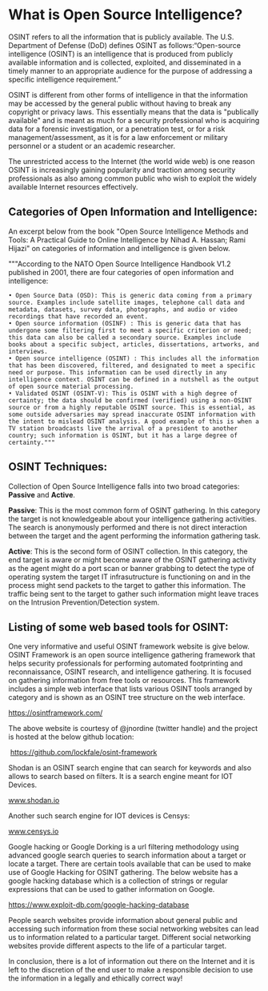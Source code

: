# **What is Open Source Intelligence?**

OSINT refers to all the information that is publicly available. The U.S. Department of Defense (DoD) defines OSINT as follows:“Open-source intelligence (OSINT) is an intelligence that is produced from publicly available information and is collected, exploited, and disseminated in a timely manner to an appropriate audience for the purpose of addressing a specific intelligence requirement.”

OSINT is different from other forms of intelligence in that the information may be accessed by the general public without having to break any copyright or privacy laws. This essentially means that the data is "publically available" and is meant as much for a security professional who is acquiring data for a forensic investigation, or a penetration test, or for a risk management/assessment,  as it is for a law enforcement or military personnel or a student or an academic researcher.

The unrestricted access to the Internet (the world wide web) is one reason OSINT is increasingly gaining popularity and traction among security professionals as also among common public who wish to exploit the widely available Internet resources effectively.

## **Categories of Open Information and Intelligence:**

An excerpt below from the book "Open Source Intelligence Methods and Tools: A Practical Guide to Online Intelligence by Nihad A. Hassan; Rami Hijazi" on categories of information and intelligence is given below.

"""According to the NATO Open Source Intelligence Handbook V1.2 published in 2001, there are four categories of open information and intelligence:

	• Open Source Data (OSD): This is generic data coming from a primary source. Examples include satellite images, telephone call data and metadata, datasets, survey data, photographs, and audio or video recordings that have recorded an event.
	• Open source information (OSINF) : This is generic data that has undergone some filtering first to meet a specific criterion or need; this data can also be called a secondary source. Examples include books about a specific subject, articles, dissertations, artworks, and interviews.
	• Open source intelligence (OSINT) : This includes all the information that has been discovered, filtered, and designated to meet a specific need or purpose. This information can be used directly in any intelligence context. OSINT can be defined in a nutshell as the output of open source material processing.
	• Validated OSINT (OSINT-V): This is OSINT with a high degree of certainty; the data should be confirmed (verified) using a non-OSINT source or from a highly reputable OSINT source. This is essential, as some outside adversaries may spread inaccurate OSINT information with the intent to mislead OSINT analysis. A good example of this is when a TV station broadcasts live the arrival of a president to another country; such information is OSINT, but it has a large degree of certainty."""

## **OSINT Techniques:**

Collection of Open Source Intelligence falls into two broad categories: **Passive** and **Active**.

**Passive**: This is the most common form of OSINT gathering. In this category the target is not knowledgeable about your intelligence gathering activities. The search is anonymously performed and there is not direct interaction between the target and the agent performing the information gathering task.

**Active**: This is the second form of OSINT collection. In this category, the end target is aware or might become aware of the OSINT gathering activity as the agent might do a port scan or banner grabbing to detect the type of operating  system the target IT infrasutructure is functioning on and in the process might send packets to the target to gather this information. The traffic being sent to the target to gather such information might leave traces on the Intrusion Prevention/Detection system.

## **Listing of some web based tools for OSINT:**

One very informative and useful OSINT framework website is give below. OSINT Framework is an open source intelligence gathering framework that helps security professionals for performing automated footprinting and reconnaissance, OSINT research, and intelligence gathering. It is focused on gathering information from free tools or resources. This framework includes a simple web interface that lists various OSINT tools arranged by category and is shown as an OSINT tree structure on the web interface.

https://osintframework.com/

The above website is courtesy of @jnordine (twitter handle) and the project is hosted at the below github location:

 https://github.com/lockfale/osint-framework

Shodan is an OSINT search engine that can search for keywords and also allows to search based on filters. It is a search engine meant for IOT Devices.

www.shodan.io

Another such search engine for IOT devices is Censys:

www.censys.io

Google hacking or Google Dorking is a url filtering methodology using advanced google search queries to search information about a target or locate a target. There are certain tools available that can be used to make use of Google Hacking for OSINT gathering. The below website has a google hacking database which is a collection of strings or regular expressions that can be used to gather information on  Google.

https://www.exploit-db.com/google-hacking-database

People search websites provide information about general public and accessing such information from these social networking websites can lead us to information related to a particular target. Different social networking websites provide different aspects to the life of a particular target.
 
In conclusion, there is a lot of information out there on the Internet and it is left to the discretion of the end user to make a responsible decision to use the information in a legally and ethically correct way!

